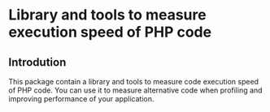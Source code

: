 Library and tools to measure execution speed of PHP code
==========================================================

Introdution
-----------

This package contain a library and tools to measure code execution
speed of PHP code. You can use it to measure alternative code when
profiling and improving performance of your application.
